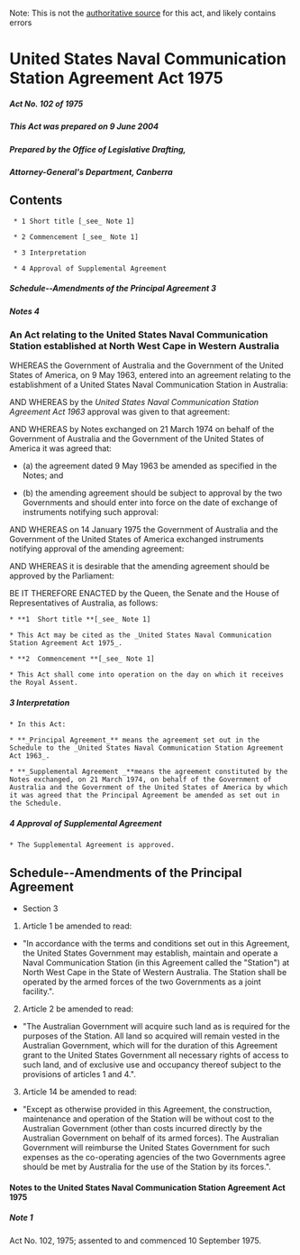 Note: This is not the [authoritative source](https://www.comlaw.gov.au/Details/C2004C00648) for this act, and likely contains errors

# United States Naval Communication Station Agreement Act 1975

##### Act No. 102 of 1975

##### This Act was prepared on 9 June 2004

##### Prepared by the Office of Legislative Drafting,
##### Attorney-General's Department, Canberra


## Contents

     * 1 Short title [_see_ Note 1] 

     * 2 Commencement [_see_ Note 1] 

     * 3 Interpretation 

     * 4 Approval of Supplemental Agreement 

##### Schedule--Amendments of the Principal Agreement	3

##### Notes	4

### An Act relating to the United States Naval Communication Station established at North West Cape in Western Australia 

WHEREAS the Government of Australia and the Government of the United States of America, on 9 May 1963, entered into an agreement relating to the establishment of a United States Naval Communication Station in Australia:

AND WHEREAS by the _United States Naval Communication Station Agreement Act 1963_ approval was given to that agreement:

AND WHEREAS by Notes exchanged on 21 March 1974 on behalf of the Government of Australia and the Government of the United States of America it was agreed that: 

   * (a) the agreement dated 9 May 1963 be amended as specified in the Notes; and

   * (b) the amending agreement should be subject to approval by the two Governments and should enter into force on the date of exchange of instruments notifying such approval:

AND WHEREAS on 14 January 1975 the Government of Australia and the Government of the United States of America exchanged instruments notifying approval of the amending agreement: 

AND WHEREAS it is desirable that the amending agreement should be approved by the Parliament: 

BE IT THEREFORE ENACTED by the Queen, the Senate and the House of Representatives of Australia, as follows:

    * **1  Short title **[_see_ Note 1]

    * This Act may be cited as the _United States Naval Communication Station Agreement Act 1975_. 

    * **2  Commencement **[_see_ Note 1]

    * This Act shall come into operation on the day on which it receives the Royal Assent.

##### 3  Interpretation

    * In this Act: 

    * **_Principal Agreement_** means the agreement set out in the Schedule to the _United States Naval Communication Station Agreement Act 1963_.

    * **_Supplemental Agreement _**means the agreement constituted by the Notes exchanged, on 21 March 1974, on behalf of the Government of Australia and the Government of the United States of America by which it was agreed that the Principal Agreement be amended as set out in the Schedule.

##### 4  Approval of Supplemental Agreement

    * The Supplemental Agreement is approved.

## Schedule--Amendments of the Principal Agreement

   * Section 3

1.	Article 1 be amended to read:

  * "In accordance with the terms and conditions set out in this Agreement, the United States Government may establish, maintain and operate a Naval Communication Station (in this Agreement called the "Station") at North West Cape in the State of Western Australia. The Station shall be operated by the armed forces of the two Governments as a joint facility.".

2.	Article 2 be amended to read:

  * "The Australian Government will acquire such land as is required for the purposes of the Station. All land so acquired will remain vested in the Australian Government, which will for the duration of this Agreement grant to the United States Government all necessary rights of access to such land, and of exclusive use and occupancy thereof subject to the provisions of articles 1 and 4.".

3.	Article 14 be amended to read:

  * "Except as otherwise provided in this Agreement, the construction, maintenance and operation of the Station will be without cost to the Australian Government (other than costs incurred directly by the Australian Government on behalf of its armed forces). The Australian Government will reimburse the  United  States Government for such expenses as the co-operating agencies of the two  Governments agree should be met by Australia for the use of the Station by  its forces.".

#### Notes to the United States Naval Communication Station Agreement Act 1975

##### Note 1

Act No. 102, 1975; assented to and commenced 10 September 1975.

